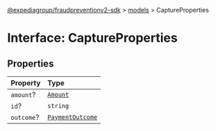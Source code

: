 [@expediagroup/fraudpreventionv2-sdk](../../index.md) > [models](../index.md) > CaptureProperties

# Interface: CaptureProperties

## Properties

| Property   | Type                                                   |
| :--------- | :----------------------------------------------------- |
| `amount`?  | [`Amount`](../classes/class.Amount.md)                 |
| `id`?      | `string`                                               |
| `outcome`? | [`PaymentOutcome`](../classes/class.PaymentOutcome.md) |
